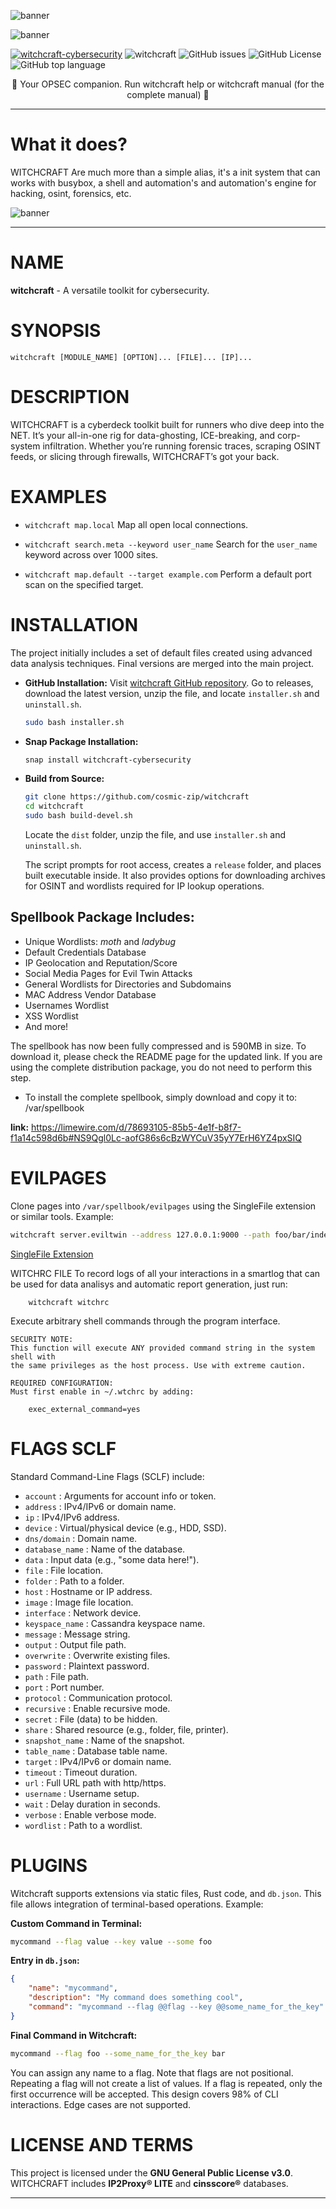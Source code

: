 ![banner](docs/images/banner-snapstore.png)

![banner](docs/images/lineBar.png)

[![witchcraft-cybersecurity](https://snapcraft.io/witchcraft-cybersecurity/badge.svg)](https://snapcraft.io/witchcraft-cybersecurity)
![witchcraft](https://img.shields.io/github/actions/workflow/status/cosmic-zip/witchcraft/witchcraft.yml)
![GitHub issues](https://img.shields.io/github/issues/cosmic-zip/witchcraft)
![GitHub License](https://img.shields.io/github/license/cosmic-zip/witchcraft)
![GitHub top language](https://img.shields.io/github/languages/top/cosmic-zip/witchcraft)

<p align="center">
  🎉 Your OPSEC companion. Run witchcraft help or witchcraft manual (for the complete manual) 🎉
</p>

---

# What it does?

WITCHCRAFT Are much more than a simple alias, it's a init system that can works with busybox, a shell and automation's and automation's engine for hacking, osint, forensics, etc.

![banner](docs/images/dig.png)

---

# NAME

**witchcraft** - A versatile toolkit for cybersecurity.

# SYNOPSIS

`witchcraft [MODULE_NAME] [OPTION]... [FILE]... [IP]...`

# DESCRIPTION

WITCHCRAFT is a cyberdeck toolkit built for runners who dive deep into the NET. It’s your all-in-one rig for data-ghosting, ICE-breaking, and corp-system infiltration. Whether you’re running forensic traces, scraping OSINT feeds, or slicing through firewalls, WITCHCRAFT’s got your back.

# EXAMPLES

- `witchcraft map.local`
  Map all open local connections.

- `witchcraft search.meta --keyword user_name`
  Search for the `user_name` keyword across over 1000 sites.

- `witchcraft map.default --target example.com`
  Perform a default port scan on the specified target.

# INSTALLATION

The project initially includes a set of default files created using advanced data analysis techniques. Final versions are merged into the main project.

- **GitHub Installation:**
  Visit [witchcraft GitHub repository](https://github.com/cosmic-zip/witchcraft).
  Go to releases, download the latest version, unzip the file, and locate `installer.sh` and `uninstall.sh`.

    ```bash
    sudo bash installer.sh
    ```

- **Snap Package Installation:**

    ```bash
    snap install witchcraft-cybersecurity
    ```

- **Build from Source:**

    ```bash
    git clone https://github.com/cosmic-zip/witchcraft
    cd witchcraft
    sudo bash build-devel.sh
    ```

    Locate the `dist` folder, unzip the file, and use `installer.sh` and `uninstall.sh`.

    The script prompts for root access, creates a `release` folder, and places built executable inside. It also provides options for downloading archives for OSINT and wordlists required for IP lookup operations.

## Spellbook Package Includes:

- Unique Wordlists: _moth_ and _ladybug_
- Default Credentials Database
- IP Geolocation and Reputation/Score
- Social Media Pages for Evil Twin Attacks
- General Wordlists for Directories and Subdomains
- MAC Address Vendor Database
- Usernames Wordlist
- XSS Wordlist
- And more!

The spellbook has now been fully compressed and is 590MB in size. To download it,
please check the README page for the updated link. If you are using the complete
distribution package, you do not need to perform this step.

- To install the complete spellbook, simply download and copy it to: /var/spellbook

**link:** https://limewire.com/d/78693105-85b5-4e1f-b8f7-f1a14c598d6b#NS9Qgl0Lc-aofG86s6cBzWYCuV35yY7ErH6YZ4pxSIQ

# EVILPAGES

Clone pages into `/var/spellbook/evilpages` using the SingleFile extension or similar tools. Example:

```bash
witchcraft server.eviltwin --address 127.0.0.1:9000 --path foo/bar/index.html
```

[SingleFile Extension](https://addons.mozilla.org/en-US/firefox/addon/single-file/)

WITCHRC FILE
To record logs of all your interactions in a smartlog that can be used for data analisys and
automatic report generation, just run:

```console
    witchcraft witchrc
```

Execute arbitrary shell commands through the program interface.

    SECURITY NOTE:
    This function will execute ANY provided command string in the system shell with
    the same privileges as the host process. Use with extreme caution.

    REQUIRED CONFIGURATION:
    Must first enable in ~/.wtchrc by adding:

```text
    exec_external_command=yes
```

# FLAGS SCLF

Standard Command-Line Flags (SCLF) include:

- `account` : Arguments for account info or token.
- `address` : IPv4/IPv6 or domain name.
- `ip` : IPv4/IPv6 address.
- `device` : Virtual/physical device (e.g., HDD, SSD).
- `dns/domain` : Domain name.
- `database_name` : Name of the database.
- `data` : Input data (e.g., "some data here!").
- `file` : File location.
- `folder` : Path to a folder.
- `host` : Hostname or IP address.
- `image` : Image file location.
- `interface` : Network device.
- `keyspace_name` : Cassandra keyspace name.
- `message` : Message string.
- `output` : Output file path.
- `overwrite` : Overwrite existing files.
- `password` : Plaintext password.
- `path` : File path.
- `port` : Port number.
- `protocol` : Communication protocol.
- `recursive` : Enable recursive mode.
- `secret` : File (data) to be hidden.
- `share` : Shared resource (e.g., folder, file, printer).
- `snapshot_name` : Name of the snapshot.
- `table_name` : Database table name.
- `target` : IPv4/IPv6 or domain name.
- `timeout` : Timeout duration.
- `url` : Full URL path with http/https.
- `username` : Username setup.
- `wait` : Delay duration in seconds.
- `verbose` : Enable verbose mode.
- `wordlist` : Path to a wordlist.

# PLUGINS

Witchcraft supports extensions via static files, Rust code, and `db.json`. This file allows integration of terminal-based operations. Example:

**Custom Command in Terminal:**

```bash
mycommand --flag value --key value --some foo
```

**Entry in `db.json`:**

```json
{
    "name": "mycommand",
    "description": "My command does something cool",
    "command": "mycommand --flag @@flag --key @@some_name_for_the_key"
}
```

**Final Command in Witchcraft:**

```bash
mycommand --flag foo --some_name_for_the_key bar
```

You can assign any name to a flag. Note that flags are not positional.
Repeating a flag will not create a list of values. If a flag is repeated,
only the first occurrence will be accepted. This design covers 98% of CLI
interactions. Edge cases are not supported.

# LICENSE AND TERMS

This project is licensed under the **GNU General Public License v3.0**.
WITCHCRAFT includes **IP2Proxy® LITE** and **cinsscore®** databases.

---
